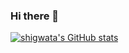 ### Hi there 👋

[![shigwata's GitHub stats](https://github-readme-stats.vercel.app/api?username=shigwata&count_private=true&show_icons=true&theme=dark)](https://github.com/anuraghazra/github-readme-stats)
